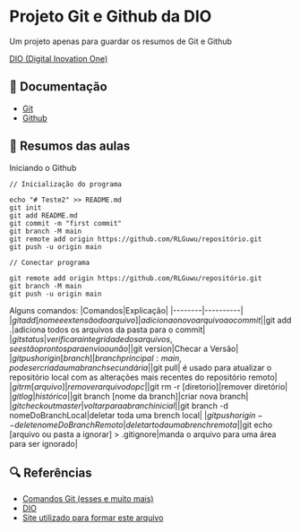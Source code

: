 
# Projeto Git e Github da DIO

Um projeto apenas para guardar os resumos de Git e Github

[DIO (Digital Inovation One)](dio.me)

## 📑 Documentação

- [Git](https://git-scm.com/doc)
- [Github](https://docs.github.com/pt)

## 🏹 Resumos das aulas

Iniciando o Github 
```
// Inicialização do programa

echo "# Teste2" >> README.md
git init
git add README.md
git commit -m "first commit"
git branch -M main
git remote add origin https://github.com/RLGuwu/repositório.git
git push -u origin main
```

```
// Conectar programa

git remote add origin https://github.com/RLGuwu/repositório.git
git branch -M main
git push -u origin main
```

Alguns comandos: 
|Comandos|Explicação|
|--------|----------|
|$git add [nome e extensão do arquivo]|adiciona o novo arquivo ao commit|
|$git add .|adiciona todos os arquivos da pasta para o commit|
|$git status|verificar a integridade dos arquivos, se estão prontos para envio ou não|
|$git version|Checar a Versão|
|$git push origin [branch]|branch principal: main, pode ser criada uma branch secundária|
|$git pull| é usado para atualizar o repositório local com as alterações mais recentes do repositório remoto|
|$git rm [arquivo] |remover arquivo do pc |
|$git rm -r [diretorio]|remover diretório|
|$git log |histórico|
|$git branch [nome da branch]|criar nova branch|
|$git checkout master|voltar para a branch inicial|
|$git branch -d nomeDoBranchLocal|deletar toda uma brench local|
|$git push origin --delete nomeDoBranchRemoto|deletar toda uma brench remota|
|$git echo [arquivo ou pasta a ignorar] > .gitignore|manda o arquivo para uma área para ser ignorado|

## 🔍 Referências

- [Comandos Git (esses e muito mais)](https://gist.github.com/leocomelli/2545add34e4fec21ec16)
- [DIO](dio.me)
- [Site utilizado para formar este arquivo](https://readme.so/pt/editor)
